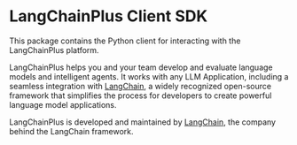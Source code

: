 # LangChainPlus Client SDK

This package contains the Python client for interacting with the LangChainPlus platform.

LangChainPlus helps you and your team develop and evaluate language models and intelligent agents. It works
with any LLM Application, including a seamless integration with [LangChain](https://github.com/hwchase17/langchain), a widely recognized open-source framework that simplifies the process for developers to create powerful language model applications.

LangChainPlus is developed and maintained by [LangChain](https://langchain.com/), the company behind the LangChain framework.

